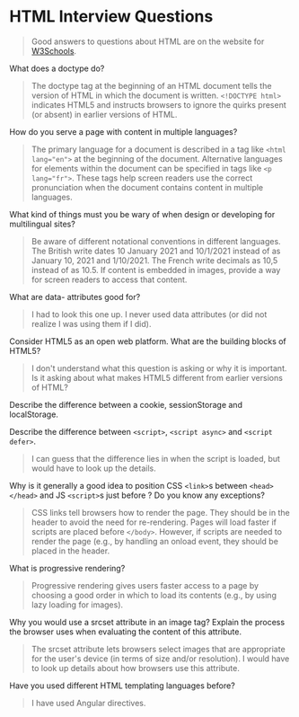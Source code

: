 # HTML Interview Questions

> Good answers to questions about HTML are on the website for [W3Schools](https://www.w3schools.com/).

What does a doctype do?

> The doctype tag at the beginning of an HTML document tells the version of HTML in which the document is written.  `<!DOCTYPE html>` indicates HTML5 and instructs browsers to ignore the quirks present (or absent) in earlier versions of HTML.

How do you serve a page with content in multiple languages?

> The primary language for a document is described in a tag like `<html lang="en">` at the beginning of the document.  Alternative languages for elements within the document can be specified in tags like `<p lang="fr">`.  These tags help screen readers use the correct pronunciation when the document contains content in multiple languages.

What kind of things must you be wary of when design or developing for multilingual sites?

> Be aware of different notational conventions in different languages.  The British write dates 10 January 2021 and 10/1/2021 instead of as January 10, 2021 and 1/10/2021.   The French write decimals as 10,5 instead of as 10.5.  If content is embedded in images, provide a way for screen readers to access that content.

What are data- attributes good for?

> I had to look this one up.  I never used data attributes (or did not realize I was using them if I did).

Consider HTML5 as an open web platform. What are the building blocks of HTML5?

> I don't understand what this question is asking or why it is important.  Is it asking about what makes HTML5 different from earlier versions of HTML?

Describe the difference between a cookie, sessionStorage and localStorage.

Describe the difference between `<script>`, `<script async>` and `<script defer>`.

> I can guess that the difference lies in when the script is loaded, but would have to look up the details.

Why is it generally a good idea to position CSS `<link>`s between `<head></head>` and JS `<script>`s just before </body>? Do you know any exceptions?

> CSS links tell browsers how to render the page.  They should be in the header to avoid the need for re-rendering.  Pages will load faster if scripts are placed before `</body>`.  However, if scripts are needed to render the page (e.g., by handling an onload event, they should be placed in the header.

What is progressive rendering?

> Progressive rendering gives users faster access to a page by choosing a good order in which to load its contents (e.g., by using lazy loading for images).

Why you would use a srcset attribute in an image tag? Explain the process the browser uses when evaluating the content of this attribute.

> The srcset attribute lets browsers select images that are appropriate for the user's device (in terms of size and/or resolution).  I would have to look up details about how browsers use this attribute.

Have you used different HTML templating languages before?

> I have used Angular directives.
